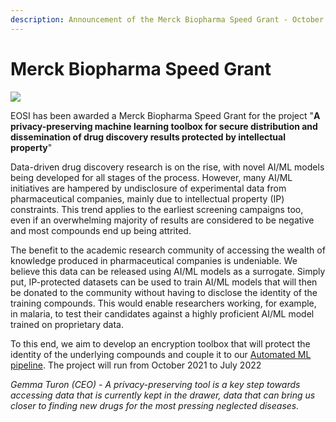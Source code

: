 ```yaml
---
description: Announcement of the Merck Biopharma Speed Grant - October 2021
---
```


# Merck Biopharma Speed Grant

![](../.gitbook/assets/MDG\_Logo\_RPurple\_RGB.png)

EOSI has been awarded a Merck Biopharma Speed Grant for the project "**A privacy-preserving machine learning toolbox for secure distribution and dissemination of drug discovery results protected by intellectual property**"

Data-driven drug discovery research is on the rise, with novel AI/ML models being developed for all stages of the process. However, many AI/ML initiatives are hampered by undisclosure of experimental data from pharmaceutical companies, mainly due to intellectual property (IP) constraints. This trend applies to the earliest screening campaigns too, even if an overwhelming majority of results are considered to be negative and most compounds end up being attrited.

The benefit to the academic research community of accessing the wealth of knowledge produced in pharmaceutical companies is undeniable. We believe this data can be released using AI/ML models as a surrogate. Simply put, IP-protected datasets can be used to train AI/ML models that will then be donated to the community without having to disclose the identity of the training compounds. This would enable researchers working, for example, in malaria, to test their candidates against a highly proficient AI/ML model trained on proprietary data.

To this end, we aim to develop an encryption toolbox that will protect the identity of the underlying compounds and couple it to our [Automated ML pipeline](https://github.com/ersilia-os/zaira-chem). The project will run from October 2021 to July 2022

_Gemma Turon (CEO) - A privacy-preserving tool is a key step towards accessing data that is currently kept in the drawer, data that can bring us closer to finding new drugs for the most pressing neglected diseases._
